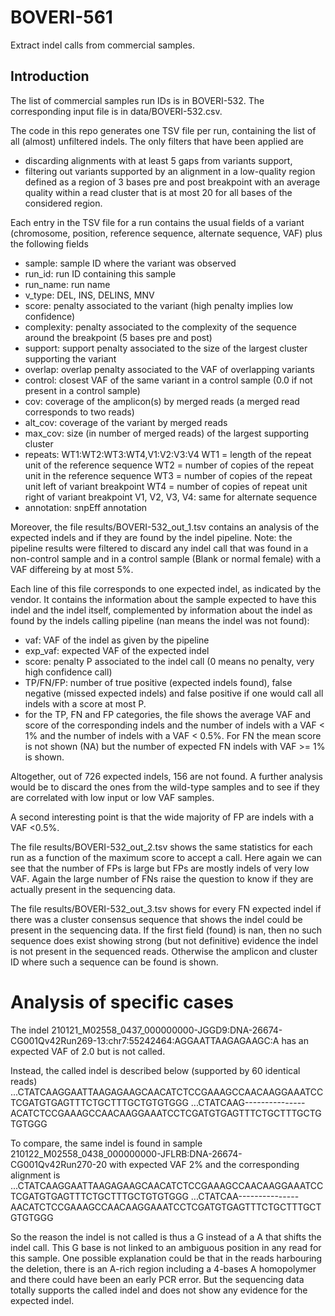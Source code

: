 # BOVERI-561
Extract indel calls from commercial samples.


## Introduction
The list of commercial samples run IDs is in BOVERI-532. The corresponding input
file is in data/BOVERI-532.csv.

The code in this repo generates one TSV file per run, containing the list of
all (almost) unfiltered indels. The only filters that have been applied are
- discarding alignments with at least 5 gaps from variants support,
- filtering out variants supported by an alignment in a low-quality region
  defined as a region of 3 bases pre and post breakpoint with an average quality
  within a read cluster that is at most 20 for all bases of the considered
  region.

Each entry in the TSV file for a run contains the usual fields of a variant
(chromosome, position, reference sequence, alternate sequence, VAF) plus the
following fields
- sample: sample ID where the variant was observed
- run_id: run ID containing this sample
- run_name: run name
- v_type: DEL, INS, DELINS, MNV
- score: penalty associated to the variant (high penalty implies low confidence)
- complexity: penalty associated to the complexity of the sequence around the
              breakpoint (5 bases pre and post)
- support: support penalty associated to the size of the largest cluster
           supporting the variant
- overlap: overlap penalty associated to the VAF of overlapping variants
- control: closest VAF of the same variant in a control sample (0.0 if not
           present in a control sample)
- cov: coverage of the amplicon(s) by merged reads (a merged read corresponds
       to two reads)
- alt_cov: coverage of the variant by merged reads
- max_cov: size (in number of merged reads) of the largest supporting cluster
- repeats: WT1:WT2:WT3:WT4,V1:V2:V3:V4
    WT1 = length of the repeat unit of the reference sequence
    WT2 = number of copies of the repeat unit in the reference sequence
    WT3 = number of copies of the repeat unit left of variant breakpoint
    WT4 = number of copies of repeat unit right of variant breakpoint
    V1, V2, V3,  V4: same for alternate sequence
- annotation: snpEff annotation

Moreover, the file results/BOVERI-532_out_1.tsv contains an analysis
of the expected indels and if they are found by the indel pipeline.
Note: the pipeline results were filtered to discard any indel call that was
found in a non-control sample and in a control sample (Blank or normal female)
with a VAF differeing by at most 5%.

Each line of this file corresponds to one expected indel, as indicated by the
vendor.
It contains the information about the sample expected to have this indel and the
indel itself, complemented by information about the indel as found by the
indels calling pipeline (nan means the indel was not found):
- vaf: VAF of the indel as given by the pipeline
- exp_vaf: expected VAF of the expected indel
- score: penalty P associated to the indel call (0 means no penalty, very high
  confidence call)
- TP/FN/FP: number of true positive (expected indels found), false negative
  (missed expected indels) and false positive if one would call all indels
  with a score at most P.
- for the TP, FN and FP categories, the file shows the average VAF and score of
  the corresponding indels and the number of indels with a VAF < 1% and the
  number of indels with a VAF < 0.5%. For FN the mean score is not shown (NA)
  but the number of expected FN indels with VAF >= 1% is shown.

Altogether, out of 726 expected indels, 156 are not found. A further analysis
would be to discard the ones from the wild-type samples and to see if they are
correlated with low input or low VAF samples.

A second interesting point is that the wide majority of FP are indels with a
VAF <0.5%.

The file results/BOVERI-532_out_2.tsv shows the same statistics for each run
as a function of the maximum score to accept a call. Here again we can see that
the number of FPs is large but FPs are mostly indels of very low VAF. Again the
large number of FNs raise the question to know if they are actually present in
the sequencing data.

The file results/BOVERI-532_out_3.tsv shows for every FN expected indel if there
was a cluster consensus sequence that shows the indel could be present in the
sequencing data. If the first field (found) is nan, then no such sequence does
exist showing strong (but not definitive) evidence the indel is not present in
the sequenced reads. Otherwise the amplicon and cluster ID where such a sequence
can be found is shown.

# Analysis of specific cases

The indel
210121_M02558_0437_000000000-JGGD9:DNA-26674-CG001Qv42Run269-13:chr7:55242464:AGGAATTAAGAGAAGC:A
has an expected VAF of 2.0 but is not called.

Instead, the called indel is described below (supported by 60 identical reads)
...CTATCAAGGAATTAAGAGAAGCAACATCTCCGAAAGCCAACAAGGAAATCCTCGATGTGAGTTTCTGCTTTGCTGTGTGGG
...CTATCAAG---------------ACATCTCCGAAAGCCAACAAGGAAATCCTCGATGTGAGTTTCTGCTTTGCTGTGTGGG

To compare, the same indel is found in sample 210122_M02558_0438_000000000-JFLRB:DNA-26674-CG001Qv42Run270-20
with expected VAF 2% and the corresponding alignment is
...CTATCAAGGAATTAAGAGAAGCAACATCTCCGAAAGCCAACAAGGAAATCCTCGATGTGAGTTTCTGCTTTGCTGTGTGGG
...CTATCAA---------------AACATCTCCGAAAGCCAACAAGGAAATCCTCGATGTGAGTTTCTGCTTTGCTGTGTGGG

So the reason the indel is not called is thus a G instead of a A that shifts the
indel call. This G base is not linked to an ambiguous position in any read for
this sample. One possible explanation could be that in the reads harbouring the
deletion, there is an A-rich region including a 4-bases A homopolymer and there
could have been an early PCR error. But the sequencing data totally supports
the called indel and does not show any evidence for the expected indel.
